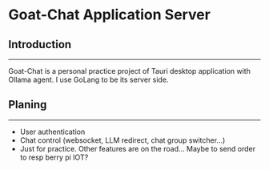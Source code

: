 Goat-Chat Application Server
===

## Introduction

---

Goat-Chat is a personal practice project of Tauri desktop application with Ollama agent. 
I use GoLang to be its server side.

## Planing

---

- User authentication
- Chat control (websocket, LLM redirect, chat group switcher...)
- Just for practice. Other features are on the road... Maybe to send order to resp berry pi IOT?